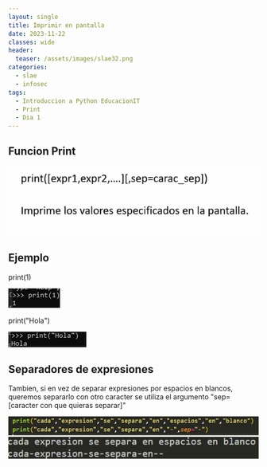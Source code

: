 ```yaml
---
layout: single
title: Imprimir en pantalla
date: 2023-11-22
classes: wide
header:
  teaser: /assets/images/slae32.png
categories:
  - slae
  - infosec
tags:
  - Introduccion a Python EducacionIT
  - Print
  - Dia 1
---
```



## Funcion Print

![[Pasted image 20231116232453.png]](../assets/images/img-introduccion-a-python/Pasted%20image%2020231116232453.png)

## Ejemplo

print(1)

![[Pasted image 20231116232608.png]](../assets/images/img-introduccion-a-python/Pasted%20image%2020231116232608.png)

print("Hola")

![[Pasted image 20231116232746.png]](../assets/images/img-introduccion-a-python/Pasted%20image%2020231116232746.png)

## Separadores de expresiones

Tambien, si en vez de separar expresiones por espacios en blancos, queremos separarlo con otro caracter se utiliza el argumento "sep=[caracter con que quieras separar]"

![[Pasted image 20231116234048.png]](../assets/images/img-introduccion-a-python/Pasted%20image%2020231116234048.png)
![[Pasted image 20231116234055.png]](../assets/images/img-introduccion-a-python/Pasted%20image%2020231116234055.png)




